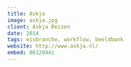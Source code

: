 ```yaml
---
title: Askja
image: askja.jpg
client: Askja Reizen
date: 2014
tags: eisbranche, workflow, beeldbank
website: http://www.askja.nl/
embed: 86120441
---
```

